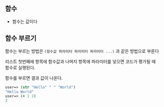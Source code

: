 ## 함수

- 함수는 값이다

## 함수 부르기

함수는 부르는 방법은 `(함수값 파라미터 파라미터 파라미터 ...)` 과 같은 방법으로 부른다

리스트 첫번째에 항목에 함수값과 나머지 항목에 파라미터를 넣으면 코드가 평가될 때 함수로 실행된다.

함수를 부르면 결과 값이 나온다.

```clojure
user=> (str "Hello" " " "World")
"Hello World"
user=> (+ 1 2)
3
```

